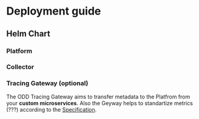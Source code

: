 # Deployment guide
## Helm Chart
### Platform
### Collector
### Tracing Gateway (optional)
The ODD Tracing Gateway aims to transfer metadata to the Platfrom from your **custom microservices**. Also the Gеуway helps to standartize metrics (???) according to the [Specification](https://github.com/opendatadiscovery/opendatadiscovery-specification/blob/main/specification/specification.md).  